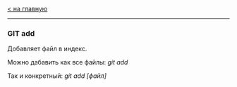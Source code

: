 [< на главную](./readme.md)
***


### **GIT add**

Добавляет файл в индекс.

Можно дабавить как все файлы: *git add*

Так и конкретный: *git add [файл]*